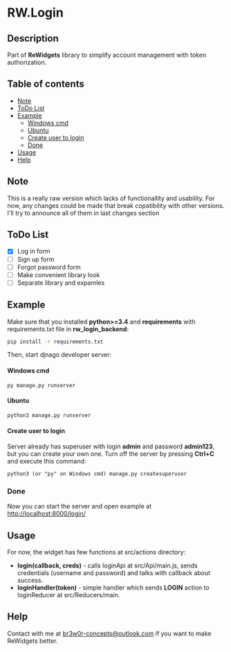 # RW.Login
## Description
Part of **ReWidgets** library to simplify account management with token authorization.
## Table of contents
- [Note](#note)
- [ToDo List](#todo-list)
- [Example](#example)
    + [Windows cmd](#windows-cmd)
    + [Ubuntu](#ubuntu)
    + [Create user to login](#create-user-to-login)
  * [Done](#done)
- [Usage](#usage)
- [Help](#help)
## Note
This is a really raw version which lacks of functionallity and usability. For now, any changes could be made that break copatibility with other versions. I'll try to announce all of them in last changes section
## ToDo List
- [x] Log in form
- [ ] Sign up form
- [ ] Forgot password form
- [ ] Make convenient library look
- [ ] Separate library and expamles
## Example
Make sure that you installed **python>=3.4** and **requirements** with requirements.txt file in **rw_login_backend**:
```bash
pip install -r requirements.txt
```
Then, start djnago developer server:
#### Windows cmd
```
py manage.py runserver
```
#### Ubuntu
```bash
python3 manage.py runserver
```
#### Create user to login
Server already has superuser with login **admin** and password **admin123**, but you can create your own one. Turn off the server by pressing **Ctrl+C** and execute this command:
```
python3 (or "py" on Windows cmd) manage.py createsuperuser
```
### Done
Now you can start the server and open example at [http://localhost:8000/login/](http://localhost:8000/login/)
## Usage
For now, the widget has few functions at src/actions directory:
- **login(callback, creds)** - calls loginApi at src/Api/main.js, sends credentials (username and password) and talks with callback about success.
- **loginHandler(token)** - simple handler which sends **LOGIN** action to loginReducer at src/Reducers/main.
## Help
Contact with me at <span style="color:blue">br3w0r-concepts@outlook.com</span> if you want to make ReWidgets better.
